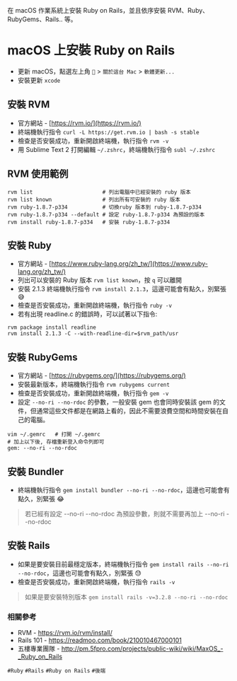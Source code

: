 在 macOS 作業系統上安裝 Ruby on Rails，並且依序安裝 RVM、Ruby、RubyGems、Rails.. 等。

# macOS 上安裝 Ruby on Rails
* 更新 macOS，點選左上角 `` > `關於這台 Mac` > `軟體更新...`
* 安裝更新 `xcode`

## 安裝 RVM
* 官方網站 - [https://rvm.io/](https://rvm.io/)
* 終端機執行指令 `curl -L https://get.rvm.io | bash -s stable`
* 檢查是否安裝成功，重新開啟終端機，執行指令 `rvm -v`
* 用 Sublime Text 2 打開編輯 `~/.zshrc`，終端機執行指令 `subl ~/.zshrc`

## RVM 使用範例  
```
rvm list                      # 列出電腦中已經安裝的 ruby 版本  
rvm list known                # 列出所有可安裝的 ruby 版本  
rvm ruby-1.8.7-p334           # 切換ruby 版本到 ruby-1.8.7-p334  
rvm ruby-1.8.7-p334 --default # 設定 ruby-1.8.7-p334 為預設的版本  
rvm install ruby-1.8.7-p334   # 安裝 ruby-1.8.7-p334
```

## 安裝 Ruby
* 官方網站 - [https://www.ruby-lang.org/zh_tw/](https://www.ruby-lang.org/zh_tw/)
* 列出可以安裝的 Ruby 版本 `rvm list known`，按 `q` 可以離開
* 安裝 2.1.3 終端機執行指令 `rvm install 2.1.3`，這邊可能會有點久，別緊張 :sweat_smile:
* 檢查是否安裝成功，重新開啟終端機，執行指令 `ruby -v`
* 若有出現 readline.c 的錯誤時，可以試著以下指令:

```
rvm package install readline
rvm install 2.1.3 -C --with-readline-dir=$rvm_path/usr
```

## 安裝 RubyGems
* 官方網站 - [https://rubygems.org/](https://rubygems.org/)
* 安裝最新版本，終端機執行指令 `rvm rubygems current`
* 檢查是否安裝成功，重新開啟終端機，執行指令 `gem -v`
* 設定 `--no-ri --no-rdoc` 的參數，一般安裝 gem 也會同時安裝該 gem 的文件，但通常這些文件都是在網路上看的，因此不需要浪費空間和時間安裝在自己的電腦。

```
vim ~/.gemrc   # 打開 ~/.gemrc
# 加上以下後, 存檔重新登入命令列即可
gem: --no-ri --no-rdoc
```

## 安裝 Bundler
* 終端機執行指令 `gem install bundler --no-ri --no-rdoc`，這邊也可能會有點久，別緊張 :joy:

> 若已經有設定 --no-ri --no-rdoc 為預設參數，則就不需要再加上 --no-ri --no-rdoc

## 安裝 Rails
* 如果是要安裝目前最穩定版本，終端機執行指令 `gem install rails --no-ri --no-rdoc`，這邊也可能會有點久，別緊張 :sweat:
* 檢查是否安裝成功，重新開啟終端機，執行指令 `rails -v`

> 如果是要安裝特別版本 `gem install rails -v=3.2.8 --no-ri --no-rdoc`

### 相關參考
* RVM - https://rvm.io/rvm/install/
* Rails 101 - https://readmoo.com/book/210010467000101
* 五樓專業團隊 - http://pm.5fpro.com/projects/public-wiki/wiki/MaxOS_-_Ruby_on_Rails

`#Ruby` `#Rails` `#Ruby on Rails` `#後端`